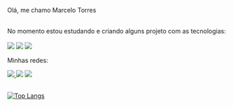 Olá, me chamo Marcelo Torres
<br>
<br>

No momento estou estudando e criando alguns projeto com as tecnologias: 
<br>
<br>
<img src="https://img.shields.io/badge/HTML5-E34F26?style=for-the-badge&logo=html5&logoColor=white" />
<img src="https://img.shields.io/badge/CSS3-1572B6?style=for-the-badge&logo=css3&logoColor=white" />
<img src="https://img.shields.io/badge/JavaScript-F7DF1E?style=for-the-badge&logo=javascript&logoColor=black" />

Minhas redes:

<a href="https://www.linkedin.com/in/marcelo-torres-017148280/" ><img src="https://img.shields.io/badge/LinkedIn-0077B5?style=for-the-badge&logo=linkedin&logoColor=white" /> </a>
<a href="https://www.instagram.com/marcelu_jr"><img src="https://img.shields.io/badge/Instagram-E4405F?style=for-the-badge&logo=instagram&logoColor=white" /></a>
<a href="https://www.facebook.com/marcelo.torres.9085"><img src="https://img.shields.io/badge/Facebook-1877F2?style=for-the-badge&logo=facebook&logoColor=white" /></a><br><br>


[![Top Langs](https://github-readme-stats.vercel.app/api/top-langs/?username=marcelotorrres)](https://github.com/anuraghazra/github-readme-stats)
